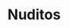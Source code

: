 ---
title: Nuditos
date: 
draft: false

# descripcion
description : Aro de plata pasante

materials: Plata 925

color: Plateado

dimensions: 0,5cm

code: 01-20-0431

type: "Aros"

categories: []

price: $1.950,00

price_eftvo: $1.655,00

# Images
# first image will be shown in the product page
images:
  # - image: "images/path_to_image"
  # La ubicacion de las imagenes es imagenes/Aros/Aros.Solo Plata/01-20-0431-nuditos
  - image: "./images/aros/solo_plata/01-20-0431-nuditos_a.JPG"
  - image: "./images/aros/solo_plata/01-20-0431-nuditos_b.JPG"
---